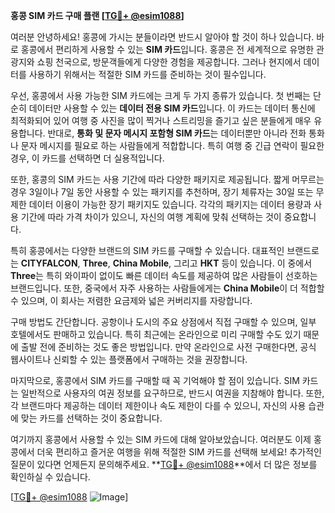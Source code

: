 **홍콩 SIM 카드 구매 플랜 [[TG💪+ @esim1088](https://t.me/s/esim1088)]**

여러분 안녕하세요! 홍콩에 가시는 분들이라면 반드시 알아야 할 것이 하나 있습니다. 바로 홍콩에서 편리하게 사용할 수 있는 **SIM 카드**입니다. 홍콩은 전 세계적으로 유명한 관광지와 쇼핑 천국으로, 방문객들에게 다양한 경험을 제공합니다. 그러나 현지에서 데이터를 사용하기 위해서는 적절한 SIM 카드를 준비하는 것이 필수입니다.

우선, 홍콩에서 사용 가능한 SIM 카드에는 크게 두 가지 종류가 있습니다. 첫 번째는 단순히 데이터만 사용할 수 있는 **데이터 전용 SIM 카드**입니다. 이 카드는 데이터 통신에 최적화되어 있어 여행 중 사진을 많이 찍거나 스트리밍을 즐기고 싶은 분들에게 매우 유용합니다. 반대로, **통화 및 문자 메시지 포함형 SIM 카드**는 데이터뿐만 아니라 전화 통화나 문자 메시지를 필요로 하는 사람들에게 적합합니다. 특히 여행 중 긴급 연락이 필요한 경우, 이 카드를 선택하면 더 실용적입니다.

또한, 홍콩의 SIM 카드는 사용 기간에 따라 다양한 패키지로 제공됩니다. 짧게 머무르는 경우 3일이나 7일 동안 사용할 수 있는 패키지를 추천하며, 장기 체류자는 30일 또는 무제한 데이터 이용이 가능한 장기 패키지도 있습니다. 각각의 패키지는 데이터 용량과 사용 기간에 따라 가격 차이가 있으니, 자신의 여행 계획에 맞춰 선택하는 것이 중요합니다.

특히 홍콩에서는 다양한 브랜드의 SIM 카드를 구매할 수 있습니다. 대표적인 브랜드로는 **CITYFALCON**, **Three**, **China Mobile**, 그리고 **HKT** 등이 있습니다. 이 중에서 **Three**는 특히 와이파이 없이도 빠른 데이터 속도를 제공하여 많은 사람들이 선호하는 브랜드입니다. 또한, 중국에서 자주 사용하는 사람들에게는 **China Mobile**이 더 적합할 수 있으며, 이 회사는 저렴한 요금제와 넓은 커버리지를 자랑합니다.

구매 방법도 간단합니다. 공항이나 도시의 주요 상점에서 직접 구매할 수 있으며, 일부 호텔에서도 판매하고 있습니다. 특히 최근에는 온라인으로 미리 구매할 수도 있기 때문에 출발 전에 준비하는 것도 좋은 방법입니다. 만약 온라인으로 사전 구매한다면, 공식 웹사이트나 신뢰할 수 있는 플랫폼에서 구매하는 것을 권장합니다.

마지막으로, 홍콩에서 SIM 카드를 구매할 때 꼭 기억해야 할 점이 있습니다. SIM 카드는 일반적으로 사용자의 여권 정보를 요구하므로, 반드시 여권을 지참해야 합니다. 또한, 각 브랜드마다 제공하는 데이터 제한이나 속도 제한이 다를 수 있으니, 자신의 사용 습관에 맞는 카드를 선택하는 것이 중요합니다.

여기까지 홍콩에서 사용할 수 있는 SIM 카드에 대해 알아보았습니다. 여러분도 이제 홍콩에서 더욱 편리하고 즐거운 여행을 위해 적절한 SIM 카드를 선택해 보세요! 추가적인 질문이 있다면 언제든지 문의해주세요. **[TG💪+ @esim1088](https://t.me/s/esim1088)**에서 더 많은 정보를 확인하실 수 있습니다.

[[TG💪+ @esim1088](https://t.me/s/esim1088) ![Image](https://i.postimg.cc/Y0z9fWf4/image.png)]